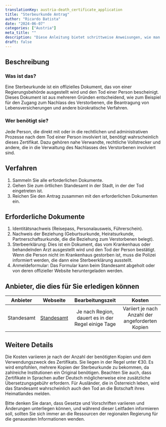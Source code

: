 ```yaml
---
translationKey: austria-death_certificate_application
title: "Sterbeurkunde Antrag"
author: "Ricardo Batista"
date: "2024-06-07"
categories: ["Austria"]
meta_title: ""
description: "Diese Anleitung bietet schrittweise Anweisungen, wie man einen Sterbeurkunde-Antrag in Österreich stellt."
draft: false
---
```


## Beschreibung
### Was ist das?
Eine Sterbeurkunde ist ein offizielles Dokument, das von einer Regierungsbehörde ausgestellt wird und den Tod einer Person bescheinigt. Dieses Dokument ist aus mehreren Gründen entscheidend, wie zum Beispiel für den Zugang zum Nachlass des Verstorbenen, die Beantragung von Lebensversicherungen und andere bürokratische Verfahren.

### Wer benötigt sie?
Jede Person, die direkt mit oder in die rechtlichen und administrativen Prozesse nach dem Tod einer Person involviert ist, benötigt wahrscheinlich dieses Zertifikat. Dazu gehören nahe Verwandte, rechtliche Vollstrecker und andere, die in die Verwaltung des Nachlasses des Verstorbenen involviert sind.

## Verfahren
1. Sammeln Sie alle erforderlichen Dokumente.
2. Gehen Sie zum örtlichen Standesamt in der Stadt, in der der Tod eingetreten ist.
3. Reichen Sie den Antrag zusammen mit den erforderlichen Dokumenten ein.

## Erforderliche Dokumente
1. Identitätsnachweis (Reisepass, Personalausweis, Führerschein).
2. Nachweis der Beziehung (Geburtsurkunde, Heiratsurkunde, Partnerschaftsurkunde, die die Beziehung zum Verstorbenen belegt).
3. Sterbeerklärung: Dies ist ein Dokument, das vom Krankenhaus oder behandelnden Arzt ausgestellt wird und den Tod der Person bestätigt. Wenn die Person nicht im Krankenhaus gestorben ist, muss die Polizei informiert werden, die dann eine Sterbeerklärung ausstellt.
4. Anmeldeformular: Das Formular kann beim Standesamt abgeholt oder von deren offizieller Website heruntergeladen werden.

## Anbieter, die dies für Sie erledigen können

| Anbieter        |     Webseite     |     Bearbeitungszeit    |       Kosten     |
| --------------- | --------------- |  :-------------: | :------------: |
| Standesamt      |  [Standesamt](https://www.wien.gv.at/amtshelfer/) |      Je nach Region, dauert es in der Regel einige Tage      | Variiert je nach Anzahl der angeforderten Kopien |

## Weitere Details
Die Kosten variieren je nach der Anzahl der benötigten Kopien und dem Verwendungszweck des Zertifikats. Sie liegen in der Regel unter €30. Es wird empfohlen, mehrere Kopien der Sterbeurkunde zu bekommen, da zahlreiche Institutionen ein Original benötigen. Beachten Sie auch, dass Zertifikate in Sprachen außer Deutsch möglicherweise eine zusätzliche Übersetzungsgebühr erfordern.
Für Ausländer, die in Österreich leben, wird das Standesamt wahrscheinlich auch den Tod an die Botschaft ihres Heimatlandes melden.

Bitte denken Sie daran, dass Gesetze und Vorschriften variieren und Änderungen unterliegen können, und während dieser Leitfaden informieren soll, sollten Sie sich immer an die Ressourcen der regionalen Regierung für die genauesten Informationen wenden.